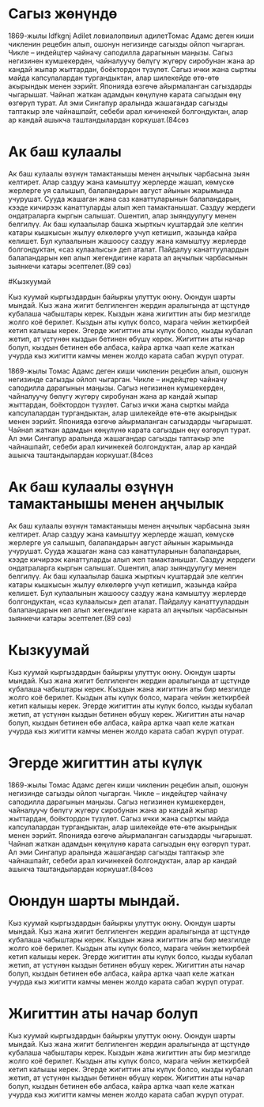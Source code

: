 # Сагыз жөнүндө


1869-жылы ldfkgnj Adilet ловиалопвиыл адилетТомас Адамс деген киши чикленин рецебин алып,
ошонун негизинде сагызды ойлоп чыгарган. Чикле – индейцтер
чайначу саподилла дарагынын маңызы. Сагыз негизинен
кумшекерден, чайналуучу бөлүгү жүгөрү сиробунан жана ар кандай
жыпар жыттардан, боёктордон түзүлөт. Сагыз ички жана сырткы
майда капсулалардан тургандыктан, алар шилекейде өтө-өтө
акырындык менен ээрийт. Японияда өзгөчө айырмаланган
сагыздарды чыгарышат. Чайнап жаткан адамдын көңүлүнө карата
сагыздын өңү өзгөрүп турат.
Ал эми Сингапур аралында жашагандар сагызды таптакыр эле
чайнашпайт, себеби арал кичинекей болгондуктан, алар ар кандай
ашыкча таштандылардан коркушат.(84сөз


# Ак баш кулаалы

Ак баш кулаалы өзүнүн тамактанышы менен аңчылык
чарбасына зыян келтирет. Алар саздуу жана камыштуу жерлерде
жашап, көмүскө жерлерге уя салышып, балапандарын август
айынын жарымында учурушат. Сууда жашаган жана саз
канаттуларынын балапандарын, кээде кичирээк канаттуларды алып
жеп тамактанышат. Саздуу жердеги ондатраларга кыргын салышат.
Ошентип, алар зыяндуулугу менен белгилүү. Ак баш кулаалылар
башка жырткыч куштардай эле келгин катары кышкысын жылуу
өлкөлөргө учуп кетишип, жазында кайра келишет.
Бул кулаалынын жашоосу саздуу жана камыштуу жерлерде
болгондуктан, «саз кулаалысы» деп аталат. Пайдалуу
канаттуулардын балапандарын көп алып жегендигине карата ал
аңчылык чарбасынын зыянкечи катары эсептелет.(89 сөз)


#Кызкуумай

Кыз куумай кыргыздардын байыркы улуттук оюну. Оюндун
шарты мындай. Кыз жана жигит белгиленген жердин аралыгында
ат щстүндө кубалаша чабыштары керек. Кыздын жана жигиттин аты
бир мезгилде жолго коё берилет. Кыздын аты күлүк болсо, марага
чейин жеткирбей кетип калышы керек. Эгерде жигиттин аты күлүк
болсо, кызды кубалап жетип, ат үстүнөн кыздын бетинен өбүшү
керек. Жигиттин аты начар болуп, кыздын бетинен өбө албаса,
кайра артка чаап келе жаткан учурда кыз жигитти камчы менен
жолдо карата сабап жүрүп отурат.

1869-жылы Томас Адамс деген киши чикленин рецебин алып, ошонун негизинде сагызды ойлоп чыгарган. Чикле – индейцтер
чайначу саподилла дарагынын маңызы. Сагыз негизинен кумшекерден, чайналуучу бөлүгү жүгөрү сиробунан жана ар кандай жыпар
жыттардан, боёктордон түзүлөт. Сагыз ички жана сырткы майда капсулалардан тургандыктан, алар шилекейде өтө-өтө акырындык
менен ээрийт. Японияда өзгөчө айырмаланган сагыздарды чыгарышат. Чайнап жаткан адамдын көңүлүнө карата сагыздын өңү
өзгөрүп турат. Ал эми Сингапур аралында жашагандар сагызды таптакыр эле чайнашпайт, себеби арал кичинекей болгондуктан,
алар ар кандай ашыкча таштандылардан коркушат.(84сөз

# Ак баш кулаалы өзүнүн тамактанышы менен аңчылык

Ак баш кулаалы өзүнүн тамактанышы менен аңчылык чарбасына зыян келтирет. Алар саздуу жана камыштуу жерлерде жашап,
көмүскө жерлерге уя салышып, балапандарын август айынын жарымында учурушат. Сууда жашаган жана саз канаттуларынын
балапандарын, кээде кичирээк канаттуларды алып жеп тамактанышат. Саздуу жердеги ондатраларга кыргын салышат. Ошентип,
алар зыяндуулугу менен белгилүү. Ак баш кулаалылар башка жырткыч куштардай эле келгин катары кышкысын жылуу өлкөлөргө
учуп кетишип, жазында кайра келишет. Бул кулаалынын жашоосу саздуу жана камыштуу жерлерде болгондуктан, «саз кулаалысы»
деп аталат. Пайдалуу канаттуулардын балапандарын көп алып жегендигине карата ал аңчылык чарбасынын зыянкечи катары
эсептелет.(89 сөз)

# Кызкуумай

Кыз куумай кыргыздардын байыркы улуттук оюну. Оюндун шарты мындай. Кыз жана жигит белгиленген жердин аралыгында ат
щстүндө кубалаша чабыштары керек. Кыздын жана жигиттин аты бир мезгилде жолго коё берилет. Кыздын аты күлүк болсо,
марага чейин жеткирбей кетип калышы керек. Эгерде жигиттин аты күлүк болсо, кызды кубалап жетип, ат үстүнөн кыздын
бетинен өбүшү керек. Жигиттин аты начар болуп, кыздын бетинен өбө албаса, кайра артка чаап келе жаткан учурда кыз
жигитти камчы менен жолдо карата сабап жүрүп отурат.

# Эгерде жигиттин аты күлүк

1869-жылы Томас Адамс деген киши чикленин рецебин алып, ошонун негизинде сагызды ойлоп чыгарган. Чикле – индейцтер
чайначу саподилла дарагынын маңызы. Сагыз негизинен кумшекерден, чайналуучу бөлүгү жүгөрү сиробунан жана ар кандай жыпар
жыттардан, боёктордон түзүлөт. Сагыз ички жана сырткы майда капсулалардан тургандыктан, алар шилекейде өтө-өтө акырындык
менен ээрийт. Японияда өзгөчө айырмаланган сагыздарды чыгарышат. Чайнап жаткан адамдын көңүлүнө карата сагыздын өңү
өзгөрүп турат. Ал эми Сингапур аралында жашагандар сагызды таптакыр эле чайнашпайт, себеби арал кичинекей болгондуктан,
алар ар кандай ашыкча таштандылардан коркушат.(84сөз

# Оюндун шарты мындай.

Кыз куумай кыргыздардын байыркы улуттук оюну. Оюндун шарты мындай. Кыз жана жигит белгиленген жердин аралыгында ат
щстүндө кубалаша чабыштары керек. Кыздын жана жигиттин аты бир мезгилде жолго коё берилет. Кыздын аты күлүк болсо,
марага чейин жеткирбей кетип калышы керек. Эгерде жигиттин аты күлүк болсо, кызды кубалап жетип, ат үстүнөн кыздын
бетинен өбүшү керек. Жигиттин аты начар болуп, кыздын бетинен өбө албаса, кайра артка чаап келе жаткан учурда кыз
жигитти камчы менен жолдо карата сабап жүрүп отурат.

# Жигиттин аты начар болуп

Кыз куумай кыргыздардын байыркы улуттук оюну. Оюндун шарты мындай. Кыз жана жигит белгиленген жердин аралыгында ат
щстүндө кубалаша чабыштары керек. Кыздын жана жигиттин аты бир мезгилде жолго коё берилет. Кыздын аты күлүк болсо,
марага чейин жеткирбей кетип калышы керек. Эгерде жигиттин аты күлүк болсо, кызды кубалап жетип, ат үстүнөн кыздын
бетинен өбүшү керек. Жигиттин аты начар болуп, кыздын бетинен өбө албаса, кайра артка чаап келе жаткан учурда кыз
жигитти камчы менен жолдо карата сабап жүрүп отурат.
